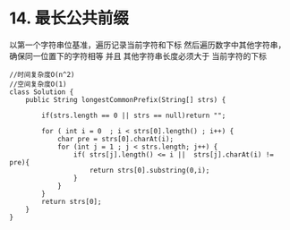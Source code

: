 # 14. 最长公共前缀

以第一个字符串位基准，遍历记录当前字符和下标
然后遍历数字中其他字符串，确保同一位置下的字符相等 
并且 其他字符串长度必须大于 当前字符的下标

```
//时间复杂度O(n^2)
//空间复杂度O(1)
class Solution {
    public String longestCommonPrefix(String[] strs) {

        if(strs.length == 0 || strs == null)return "";

        for ( int i = 0  ; i < strs[0].length() ; i++) {
            char pre = strs[0].charAt(i);
            for (int j = 1 ; j < strs.length; j++) {
                if( strs[j].length() <= i ||  strs[j].charAt(i) != pre){
                    return strs[0].substring(0,i);
                }
            }
        }
        return strs[0];
    }
}
```